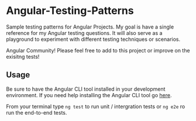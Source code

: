 # Angular-Testing-Patterns
Sample testing patterns for Angular Projects.
My goal is have a single reference for my Angular testing questions.  It will also serve as a 
playground to experiment with different testing techniques or scenarios.

Angular Community! Please feel free to add to this project or improve on the exisitng tests!

## Usage
Be sure to have the Angular CLI tool installed in your development environment. If you need help 
installing the Angular CLI tool go [here](https://github.com/angular/angular-cli).

From your terminal type `ng test` to run unit / intergration tests or `ng e2e` ro run the end-to-end tests.

